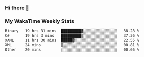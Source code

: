 ### Hi there 👋

<!--
**royschrauwen/royschrauwen** is a ✨ _special_ ✨ repository because its `README.md` (this file) appears on your GitHub profile.

Here are some ideas to get you started:

- 🔭 I’m currently working on ...
- 🌱 I’m currently learning ...
- 👯 I’m looking to collaborate on ...
- 🤔 I’m looking for help with ...
- 💬 Ask me about ...
- 📫 How to reach me: ...
- 😄 Pronouns: ...
- ⚡ Fun fact: ...
-->


### My WakaTime Weekly Stats
<!--START_SECTION:waka-->

```txt
Binary   19 hrs 31 mins  █████████▓░░░░░░░░░░░░░░░   38.28 %
C#       19 hrs 3 mins   █████████▒░░░░░░░░░░░░░░░   37.36 %
XAML     11 hrs 30 mins  █████▓░░░░░░░░░░░░░░░░░░░   22.55 %
XML      24 mins         ▒░░░░░░░░░░░░░░░░░░░░░░░░   00.81 %
Other    20 mins         ░░░░░░░░░░░░░░░░░░░░░░░░░   00.66 %
```

<!--END_SECTION:waka-->
